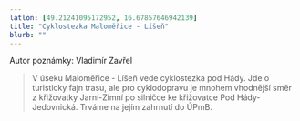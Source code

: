 ```yaml
---
latlon: [49.21241095172952, 16.67857646942139]
title: "Cyklostezka Maloměřice - Líšeň"
blurb: ""
---
```


Autor poznámky: Vladimír Zavřel

> V úseku Maloměřice - Líšeň vede cyklostezka pod Hády. Jde o turisticky fajn trasu, ale pro cyklodopravu je mnohem vhodnější  směr z křižovatky Jarní-Zimní po silničce ke křižovatce Pod Hády-Jedovnická. Trváme na jejím zahrnutí do ÚPmB.
